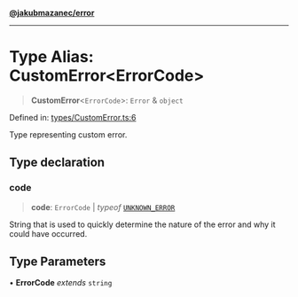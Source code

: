 [**@jakubmazanec/error**](../README.md)

---

# Type Alias: CustomError\<ErrorCode\>

> **CustomError**\<`ErrorCode`\>: `Error` & `object`

Defined in:
[types/CustomError.ts:6](https://github.com/jakubmazanec/tools/blob/0373298af23ca7b778987184cd6fcccd21ae54be/packages/error/source/types/CustomError.ts#L6)

Type representing custom error.

## Type declaration

### code

> **code**: `ErrorCode` \| _typeof_ [`UNKNOWN_ERROR`](../variables/UNKNOWN_ERROR.md)

String that is used to quickly determine the nature of the error and why it could have occurred.

## Type Parameters

• **ErrorCode** _extends_ `string`
